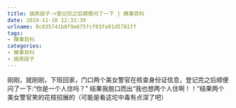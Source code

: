 ```yaml
---
title: 搞笑段子->登记完之后顺便问了一下 | 糗事百科
date: 2019-11-10 12:33:39
urlname: 0c035741b8f9e675fcf03fa91d5781ff
tags: 
- 糗事百科
categories:
- 糗事百科
- 搞笑段子
---
```

刚刚，就刚刚，下班回家，门口两个美女警官在核查身份证信息，登记完之后顺便问了一下:“你是一个人住吗？”     结果我脱口而出“我也想两个人住啊！！”结果两个美女警官笑的花枝招展的（可能是看这坨中毒有点深了吧）


